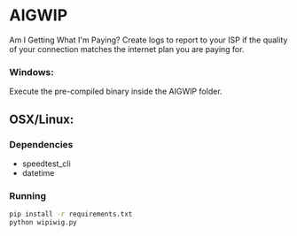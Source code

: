 # AIGWIP
Am I Getting What I'm Paying?
Create logs to report to your ISP if the quality of your connection matches the internet plan you are paying for.

### Windows:

Execute the pre-compiled binary inside the AIGWIP folder.

## OSX/Linux:

### Dependencies
* speedtest_cli
* datetime

### Running

```bash
pip install -r requirements.txt
python wipiwig.py
```